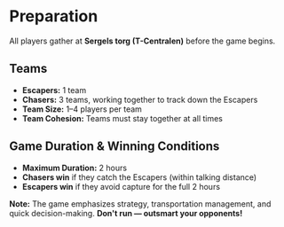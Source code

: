 # Preparation

All players gather at **Sergels torg (T-Centralen)** before the game begins.

## Teams

- **Escapers:** 1 team
- **Chasers:** 3 teams, working together to track down the Escapers
- **Team Size:** 1–4 players per team
- **Team Cohesion:** Teams must stay together at all times

## Game Duration & Winning Conditions

- **Maximum Duration:** 2 hours
- **Chasers win** if they catch the Escapers (within talking distance)
- **Escapers win** if they avoid capture for the full 2 hours

**Note:** The game emphasizes strategy, transportation management, and quick decision-making. **Don't run — outsmart your opponents!**
